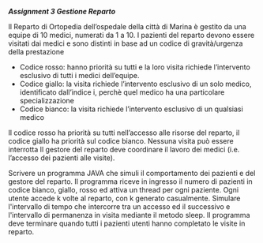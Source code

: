 ***Assignment 3 Gestione Reparto***

Il Reparto di Ortopedia dell’ospedale della città di Marina è gestito da una equipe di 10 medici, numerati da 1 a 10. I pazienti del reparto devono essere visitati dai medici e sono distinti in base ad un codice di gravità/urgenza della prestazione
- Codice rosso: hanno priorità su tutti e la loro visita richiede l’intervento esclusivo di tutti i medici dell’equipe.
- Codice giallo: la visita richiede l’intervento esclusivo di un solo medico, identificato dall’indice i, perchè quel medico ha una particolare specializzazione
- Codice bianco: la visita richiede l’intervento esclusivo di un qualsiasi medico


Il codice rosso ha priorità su tutti nell’accesso alle risorse del reparto, il codice giallo ha priorità sul codice bianco.
Nessuna visita può essere interrotta
Il gestore del reparto deve coordinare il lavoro dei medici (i.e. l’accesso dei pazienti alle visite).


Scrivere un programma JAVA che simuli il comportamento dei pazienti e del gestore del reparto.
Il programma riceve in ingresso il numero di pazienti in codice bianco, giallo, rosso ed attiva un thread per ogni paziente.
Ogni utente accede k volte al reparto, con k generato casualmente. Simulare l'intervallo di tempo che intercorre tra un accesso ed il successivo e l'intervallo di permanenza in visita mediante il metodo sleep.
Il programma deve terminare quando tutti i pazienti utenti hanno completato le visite in reparto.

